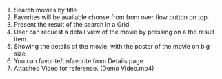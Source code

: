 1. Search movies by title
2. Favorites will be available choose from from over flow button on top.
3. Present the result of the search in a Grid
4. User can request a detail view of the movie by pressing on a the result  item.
5. Showing the details of the movie, with the poster of the movie on big size
6. You can favorite/unfavorite from Details page
7. Attached Video for reference. (Demo Video.mp4)

